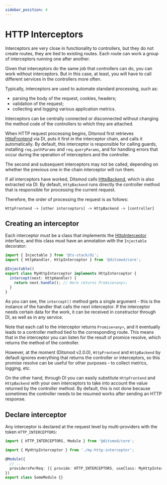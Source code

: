 ```yaml
---
sidebar_position: 4
---
```


# HTTP Interceptors

Interceptors are very close in functionality to controllers, but they do not create routes, they are tied to existing routes. Each route can work a group of interceptors running one after another.

Given that interceptors do the same job that controllers can do, you can work without interceptors. But in this case, at least, you will have to call different services in the controllers more often.

Typically, interceptors are used to automate standard processing, such as:

- parsing the body of the request, cookies, headers;
- validation of the request;
- collecting and logging various application metrics.

Interceptors can be centrally connected or disconnected without changing the method code of the controllers to which they are attached.

When HTTP request processing begins, Ditsmod first retrieves [HttpFrontend][2] via DI, puts it first in the interceptor chain, and calls it automatically. By default, this interceptor is responsible for calling guards, installing `req.pathParams` and `req.queryParams`, and for handling errors that occur during the operation of interceptors and the controller.

The second and subsequent interceptors may not be called, depending on whether the previous one in the chain interceptor will run them.

If all interceptors have worked, Ditsmod calls [HttpBackend][3], which is also extracted via DI. By default, `HttpBackend` runs directly the controller method that is responsible for processing the current request.

Therefore, the order of processing the request is as follows:

```text
HttpFrontend -> [other interceptors] -> HttpBackend -> [controller]
```

## Creating an interceptor

Each interceptor must be a class that implements the [HttpInterceptor][1] interface, and this class must have an annotation with the `Injectable` decorator:

```ts
import { Injectable } from '@ts-stack/di';
import { HttpHandler, HttpInterceptor } from '@ditsmod/core';

@Injectable()
export class MyHttpInterceptor implements HttpInterceptor {
  intercept(next: HttpHandler) {
    return next.handle(); // Here returns Promise<any>;
  }
}
```

As you can see, the `intercept()` method gets a single argument - this is the instance of the handler that calls the next interceptor. If the interceptor needs certain data for the work, it can be received in constructor through DI, as well as in any service.

Note that each call to the interceptor returns `Promise<any>`, and it eventually leads to a controller method tied to the corresponding route. This means that in the interceptor you can listen for the result of promice resolve, which returns the method of the controller.

However, at the moment (Ditsmod v2.0.0), `HttpFrontend` and `HttpBackend` by default ignores everything that returns the controller or interceptors, so this promise resolve can be useful for other purposes - to collect metrics, logging, etc.

On the other hand, through DI you can easily substitute `HttpFrontend` and `HttpBackend` with your own interceptors to take into account the value returned by the controller method. By default, this is not done because sometimes the controller needs to be resumed works after sending an HTTP response.

## Declare interceptor

Any interceptor is declared at the request level by multi-providers with the token `HTTP_INTERCEPTORS`:

```ts
import { HTTP_INTERCEPTORS, Module } from '@ditsmod/core';

import { MyHttpInterceptor } from './my-http-interceptor';

@Module({
  // ...
  providersPerReq: [{ provide: HTTP_INTERCEPTORS, useClass: MyHttpInterceptor, multi: true }],
})
export class SomeModule {}
```

[1]: https://github.com/ditsmod/ditsmod/blob/core-1.0.0/packages/core/src/types/http-interceptor.ts#L9-L11
[2]: https://github.com/ditsmod/ditsmod/blob/core-1.0.0/packages/core/src/types/http-interceptor.ts#L18-L20
[3]: https://github.com/ditsmod/ditsmod/blob/core-1.0.0/packages/core/src/types/http-interceptor.ts#L41-L43

